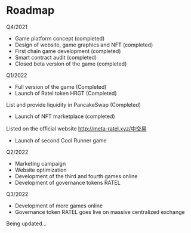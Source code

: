 # Roadmap

Q4/2021

* Game platform concept (completed)
* Design of website, game graphics and NFT (completed)
* First chain game development (completed)
* Smart contract audit (completed)
* Closed beta version of the game (completed)

Q1/2022

* Full version of the game (Completed)
* Launch of Ratel token HRGT (Completed)

List and provide liquidity in PancakeSwap (Completed)

* Launch of NFT marketplace (completed)

Listed on the official website http://meta-ratel.xyz/中交易

* Launch of second Cool Runner game

Q2/2022

* Marketing campaign
* Website optimization
* Development of the third and fourth games online
* Development of governance tokens RATEL

Q3/2022

* Development of more games online
* Governance token RATEL goes live on massive centralized exchange

Being updated…

